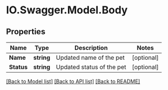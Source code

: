 # IO.Swagger.Model.Body
## Properties

Name | Type | Description | Notes
------------ | ------------- | ------------- | -------------
**Name** | **string** | Updated name of the pet | [optional] 
**Status** | **string** | Updated status of the pet | [optional] 

[[Back to Model list]](../README.md#documentation-for-models) [[Back to API list]](../README.md#documentation-for-api-endpoints) [[Back to README]](../README.md)

